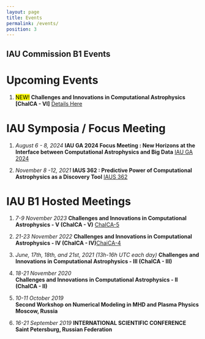 ```yaml
---
layout: page
title: Events
permalink: /events/
position: 3
---
```


## IAU Commission B1 Events ##

# Upcoming Events 

1. <mark>NEW!</mark> **Challenges and Innovations in Computational Astrophysics [ChaICA - VI]** [Details Here](/chaica6/)


# IAU Symposia / Focus Meeting

1. *August 6 - 8, 2024*
**IAU GA 2024 Focus Meeting : New Horizons at the Interface between Computational Astrophysics and Big Data** [IAU GA 2024](https://idia.ac.za/bdh2024/)

2. *November 8 -12, 2021*
**IAUS 362 : Predictive Power of Computational Astrophysics as a Discovery Tool** [IAUS 362](https://www.iau.org/science/meetings/past/symposia/2524/)

# IAU B1 Hosted Meetings

1. *7-9 November 2023* 
**Challenges and Innovations in Computational Astrophysics - V (ChaICA - V)** [ChaICA-5](https://dias.ie/chaica5/)

2. *21-23 November 2022* 
**Challenges and Innovations in Computational Astrophysics - IV (ChaICA - IV)**[ChaiCA-4](https://dias.ie/chaica4/)

3. *June, 17th, 18th, and 21st, 2021 (13h-16h UTC each day)* 
**Challenges and Innovations in Computational Astrophysics - III (ChaICA - III)**

4. *18-21 November 2020*  
**Challenges and Innovations in Computational Astrophysics - II (ChaICA - II)**

5. *10-11 October 2019*  
**Second Workshop on Numerical Modeling in MHD and Plasma Physics Moscow, Russia**

6. *16-21 September 2019* 
**INTERNATIONAL SCIENTIFIC CONFERENCE Saint Petersburg, Russian Federation**